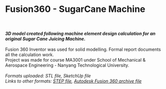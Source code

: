 # Fusion360 - SugarCane Machine
\
\
___3D model created following machine element design calculation for an original Sugar Cane Juicing Machine.___
\
\
Fusion 360 Inventor was used for solid modelling. Formal report documents all the calculation work. \
Project was made for course MA3001 under School of Mechanical &amp; Aerospace Engineering - Nanyang Technological University.\
\
*Formats uploaded: STL file, SketchUp file*\
*Links to other formats: [STEP file](https://drive.google.com/open?id=1P-1hE9ZB5qyW81ZWPMmuO4EWU9yGWW7b), [Autodesk Fusion 360 archive file](https://drive.google.com/open?id=1ZmdkAa3-K7t9Jxd0vX-FbPZfrmanaDIs)*
